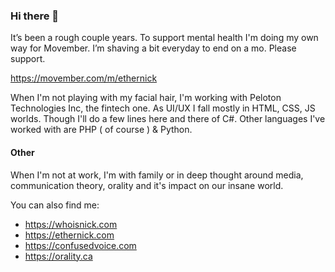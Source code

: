 ### Hi there 👋

It’s been a rough couple years. To support mental health I'm doing my own way for Movember. I’m shaving a bit everyday to end on a mo. Please support.

https://movember.com/m/ethernick

When I'm not playing with my facial hair, I'm working with Peloton Technologies Inc, the fintech one. As UI/UX I fall mostly in HTML, CSS, JS worlds. Though I'll do a few lines here and there of C#. Other languages I've worked with are PHP ( of course ) & Python.

#### Other

When I'm not at work, I'm with family or in deep thought around media, communication theory, orality and it's impact on our insane world.

You can also find me:
- https://whoisnick.com
- https://ethernick.com
- https://confusedvoice.com
- https://orality.ca
